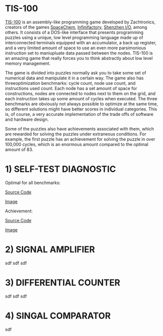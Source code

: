 # TIS-100
[TIS-100](http://www.zachtronics.com/tis-100/) is an assembly-like programming game developed by Zachtronics, creators of the games [SpaceChem](http://www.zachtronics.com/spacechem/), [Infinifactory](http://www.zachtronics.com/infinifactory/), [Shenzhen I/O](http://www.zachtronics.com/shenzhen-io/), among others. It consists of a DOS-like interface that presents programming puzzles using a unique, low level programming language made up of interconnected terminals equipped with an accumulator, a back up register, and a very limited amount of space to use an even more parsimonious instruction set to maniupluate data passed between the nodes. TIS-100 is an amazing game that really forces you to think abstractly about low level memory management. 

The game is divided into puzzles normally ask you to take some set of numerical data and manipulate it in a certain way. The game also has threeoptimization benchmarks: cycle count, node use count, and instructions used count. Each node has a set amount of space for constructions, nodes are connected to nodes next to them on the grid, and each instruction takes up some amount of cycles when executed. The three benchmarks are obviously not always possible to optimize at the same time, so different solutions might have better scores in individual categories. This is, of course, a very accurate implementation of the trade offs of software and hardware design.

Some of the puzzles also have achievements associated with them, which are rewarded for solving the puzzles under extraneous conditions. For example, the first puzzle has an achievement for solving the puzzle in over 100,000 cycles, which is an enormous amount compared to the optimal amount of 83. 

# 1) SELF-TEST DIAGNOSTIC 

Optimal for all benchmarks:

[Source Code](https://github.com/KripkesBeard/TIS-100-stuff/blob/master/SELF-TEST%20DIAGNOSTIC/Optimal)

[Image](https://imgur.com/NCmY4t5)

Achievement:

[Source Code](https://github.com/KripkesBeard/TIS-100-stuff/blob/master/SELF-TEST%20DIAGNOSTIC/BUSY_LOOP)

[Image](https://imgur.com/dZpfDnX)

# 2) SIGNAL AMPLIFIER

sdf
sdf
sdf

# 3) DIFFERENTIAL COUNTER

sdf
sdf
sdf

# 4) SINGAL COMPARATOR

sdf





